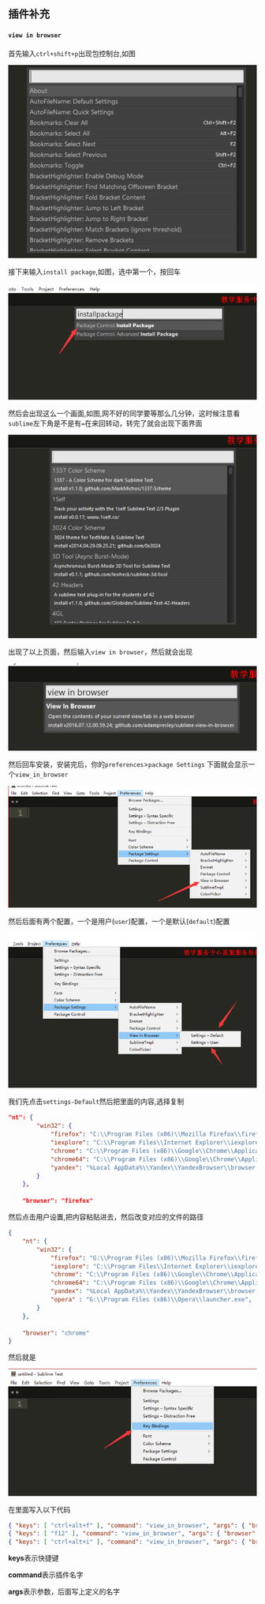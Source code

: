 ## 插件补充

#### `view in browser`

首先输入`ctrl+shift+p`出现包控制台,如图

![](img/package_control.png)

接下来输入`install package`,如图，选中第一个，按回车

![](img/install_package.png)

然后会出现这么一个画面,如图,网不好的同学要等那么几分钟，这时候注意看`sublime`左下角是不是有`=`在来回转动，转完了就会出现下面界面

![](img/package_show.png)

出现了以上页面，然后输入`view in browser`，然后就会出现

![](img/view_in_browser.png)

然后回车安装，安装完后，你的`preferences`>`package Settings` 下面就会显示一个`view_in_browser`

![](img/show.png)

然后后面有两个配置，一个是用户(`user`)配置，一个是默认(`default`)配置

![](img/view_setting.png)

我们先点击`settings-Default`然后把里面的内容,选择复制

```json
"nt": {
		"win32": {
			"firefox": "C:\\Program Files (x86)\\Mozilla Firefox\\firefox.exe -new-tab",
			"iexplore": "C:\\Program Files\\Internet Explorer\\iexplore.exe",
			"chrome": "C:\\Program Files (x86)\\Google\\Chrome\\Application\\chrome.exe",
			"chrome64": "C:\\Program Files (x86)\\Google\\Chrome\\Application\\chrome.exe",
			"yandex": "%Local AppData%\\Yandex\\YandexBrowser\\browser.exe"
		}
	},

	"browser": "firefox"
```

然后点击用户设置,把内容粘贴进去，然后改变对应的文件的路径

```json
{
	"nt": {
		"win32": {
			"firefox": "G:\\Program Files (x86)\\Mozilla Firefox\\firefox.exe",
			"iexplore": "C:\\Program Files\\Internet Explorer\\iexplore.exe",
			"chrome": "C:\\Program Files (x86)\\Google\\Chrome\\Application\\chrome.exe",
			"chrome64": "C:\\Program Files (x86)\\Google\\Chrome\\Application\\chrome.exe",
			"yandex": "%Local AppData%\\Yandex\\YandexBrowser\\browser.exe",
			"opera" : "G:\\Program Files (x86)\\Opera\\launcher.exe",
		}
	},

	"browser": "chrome"
}
```

然后就是

![](img/key_bindings.png)

在里面写入以下代码

```json
{ "keys": [ "ctrl+alt+f" ], "command": "view_in_browser", "args": { "browser": "firefox" } },
{ "keys": [ "f12" ], "command": "view_in_browser", "args": { "browser": "chrome" } },
{ "keys": [ "ctrl+alt+i" ], "command": "view_in_browser", "args": { "browser": "iexplore" } },
```

**keys**表示快捷键

**command**表示插件名字

**args**表示参数，后面写上定义的名字
